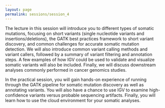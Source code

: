```yaml
---
layout: page
permalink: sessions/session_4
---
```


The lecture in this session will introduce you to different types of somatic mutations, focusing on short variants (single nucleotide variants and insertions/deletions), the GATK best practices framework to short variant discovery, and common challenges for accurate somatic mutation detection. We will also introduce common variant calling methods and variant callers, followed by a summary of variant filtering and annotation steps. A few examples of how IGV could be used to validate and visualize somatic variants will also be included. Finally, we will discuss downstream analyses commonly performed in cancer genomics studies.

In the practical session, you will gain hands-on experience of running through the GATK pipeline for somatic mutation discovery as well as annotating variants. You will also have a chance to use IGV to examine high-confidence variants versus probable sequencing artifacts. Finally, you will learn how to use the cloud environment for your somatic analyses.
